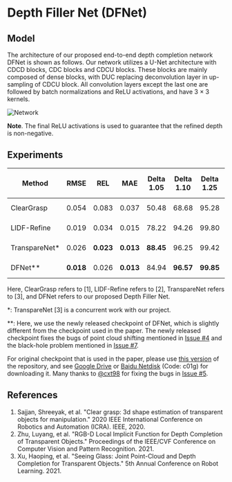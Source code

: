 # Depth Filler Net (DFNet)

## Model

The architecture of our proposed end-to-end depth completion network DFNet is shown as follows. Our network utilizes a U-Net architecture with CDCD blocks, CDC blocks and CDCU blocks. These blocks are mainly composed of dense blocks, with DUC replacing deconvolution layer in up-sampling of CDCU block. All convolution layers except the last one are followed by batch normalizations and ReLU activations, and have 3 × 3 kernels.

![Network](../imgs/network.png)

**Note**. The final ReLU activations is used to guarantee that the refined depth is non-negative.

## Experiments

|  Method   | RMSE | REL | MAE | Delta 1.05 | Delta 1.10 | Delta 1.25 | GPU Mem. Occ. | Infer. Time | Model Size |
| ---- | ---- | ---- | ---- | ---- | ---- | ---- | ---- | ---- | ---- |
| ClearGrasp | 0.054 | 0.083 | 0.037 | 50.48 | 68.68 | 95.28 | 2.1 GB | 2.2813s | 934 MB |
| LIDF-Refine | 0.019 | 0.034 | 0.015 | 78.22 | 94.26 | 99.80 | 6.2 GB | 0.0182s | 251 MB |
| TranspareNet* | 0.026 | **0.023** | **0.013** | **88.45** | 96.25 | 99.42 | 1.9 GB | 0.0354s | 336 MB |
| DFNet** | **0.018** | 0.026 | **0.013** | 84.94 | **96.57** | **99.85** | **1.6 GB** | **0.0166s** | **5.2 MB** |

Here, ClearGrasp refers to [1], LIDF-Refine refers to [2], TranspareNet refers to [3], and DFNet refers to our proposed Depth Filler Net.

*: TranspareNet [3] is a concurrent work with our project.

**: Here, we use the newly released checkpoint of DFNet, which is slightly different from the checkpoint used in the paper. The newly released checkpoint fixes the bugs of point cloud shifting mentioned in [Issue #4](https://github.com/Galaxies99/TransCG/issues/4) and the black-hole problem mentioned in [Issue #7](https://github.com/Galaxies99/TransCG/issues/7). 

For original checkpoint that is used in the paper, please use [this version](https://github.com/Galaxies99/TransCG/tree/f80708ac4243e9f9d3f5a7b11afd863b21506f76) of the repository, and see [Google Drive](https://drive.google.com/file/d/1APIuzIQmFucDP4RcmiNV-NEsQKqN9J57/view?usp=sharing) or [Baidu Netdisk](https://pan.baidu.com/s/14khejj63OjOKsyzxnuYo5Q) (Code: c01g) for downloading it. Many thanks to [@cxt98](https://github.com/cxt98) for fixing the bugs in [Issue #5](https://github.com/Galaxies99/TransCG/issues/5).

## References

1. Sajjan, Shreeyak, et al. "Clear grasp: 3d shape estimation of transparent objects for manipulation." 2020 IEEE International Conference on Robotics and Automation (ICRA). IEEE, 2020.
2. Zhu, Luyang, et al. "RGB-D Local Implicit Function for Depth Completion of Transparent Objects." Proceedings of the IEEE/CVF Conference on Computer Vision and Pattern Recognition. 2021.
3. Xu, Haoping, et al. "Seeing Glass: Joint Point-Cloud and Depth Completion for Transparent Objects." 5th Annual Conference on Robot Learning. 2021.

